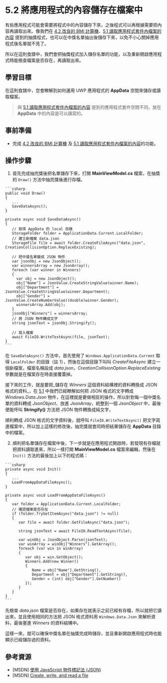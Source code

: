 # 5.2 將應用程式的內容儲存在檔案中

有些應用程式可能會需要將程式中的內容儲存下來，之後程式可以再根據需要把內容再讀取出來。像我們在 [4.2 改良的 BMI 計算機](../ch4/02_lucky_draw_app.md)、[5.1 讀取應用程式套件內檔案的內容](01_load_file_from_app_package.md) 提到的抽獎程式，也可以在中獎名單抽出後儲存下來，以免不小心關掉應用程式後名單就不見了。

所以在這則食譜中，我們會把抽獎程式加入儲存名單的功能，以及重新開啟應用程式時能檢查檔案是否存在，再讀取出來。

## 學習目標

在這則食譜中，您會瞭解到如何運用 UWP 應用程式的 **AppData** 空間來儲存或讀取檔案。

  > 與 [5.1 讀取應用程式套件內檔案的內容](01_load_file_from_app_package.md) 提到的應用程式套件空間不同，放在 **AppData** 中的內容是可以讀寫的。

## 事前準備

  * 完成 [4.2 改良的 BMI 計算機](../ch4/01_bmi_calculator_using_data_binding.md) 及 [5.1 讀取應用程式套件內檔案的內容](01_load_file_from_app_package.md)的功能。

## 操作步驟

  1. 首先完成抽完獎後把名單儲存下來，打開 **MainViewModel.cs** 檔案，在抽獎的 ```Draw()``` 方法中抽完獎後進行存檔。

	```csharp
	public void Draw()
    {
	   ...
	   SaveDataAsync();
	}

    private async void SaveDataAsync()
    {
       // 取得 AppData 的 local 目錄
       StorageFolder folder = ApplicationData.Current.LocalFolder;
       // 建立新檔案 data.json
       StorageFile file = await folder.CreateFileAsync("data.json", CreationCollisionOption.ReplaceExisting);

       // 把中獎名單變成 JSON 物件
       var jsonObj = new JsonObject();
       var winnersArray = new JsonArray();
       foreach (var winner in Winners)
       {
         var obj = new JsonObject();
         obj["Name"] = JsonValue.CreateStringValue(winner.Name);
         obj["Department"] = JsonValue.CreateStringValue(winner.Department);
         obj["Gender"] = JsonValue.CreateNumberValue((double)winner.Gender);
         winnersArray.Add(obj);
       }
       jsonObj["Winners"] = winnersArray;
       // 將 JSON 物件轉成文字
       string jsonText = jsonObj.Stringify();

       // 寫入檔案
       await FileIO.WriteTextAsync(file, jsonText);      
    }
	```

  在 ```SaveDataAsync()``` 方法中，首先使用了 ```Windows.ApplicationData.Current``` 取得 ```LocalFolder``` 的目錄（註 1），然後在這個目錄下叫叫 _CreateFileAsync_ 建立一個新檔案，檔案名稱設成 _data.json_，_CreationCollisionOption.ReplaceExisting_ 參數就是在檔案存在時直接覆蓋掉。

  接下來的工作，就是要把_儲存在 _Winners_ 這個資料結構裡的資料轉換成 JSON 格式的資料_，在 [5.1](01_load_file_from_app_package.md) 中我們已經瞭解如何把 JSON 格式的文字轉成 _Windows.Data.Json_ 物件，在這裡就是要做相反的操作，所以針對每一個中獎名單的資料轉成 _JsonObject_、放進 _JsonArray_，統整到一個 _JsonObject_ 中，最後便能呼叫 **Stringify()** 方法把 JSON 物件轉換成純文字，

  順利轉成 JSON 格式的文字資料後，就呼叫 ```FileIO.WriteTextAsync()``` 把文字寫進檔案中，所以加上這樣的修改後，抽完獎就會同時把結果儲存在 **AppData** 目錄中的檔案。

  2. 順利把名單儲存在檔案中後，下一步就是在應用程式開啟時，若發現有存檔就把資料讀取進來，所以一樣打開 **MainViewModel.cs** 檔案來編輯，然後在 ```Init()``` 方法的最後加上以下的程式碼：

	```csharp
	private async void Init()
    {
	   ...
	   LoadFromAppDataFileAsync();
	}

	private async void LoadFromAppDataFileAsync()
    {
       var folder = ApplicationData.Current.LocalFolder;
       // 確認檔案是否存在
       if (folder.TryGetItemAsync("data.json") != null)
       {
          var file = await folder.GetFileAsync("data.json");

          string jsonText = await FileIO.ReadTextAsync(file);

          var winObj = JsonObject.Parse(jsonText);
          var winArray = winObj["Winners"].GetArray();
          foreach (var win in winArray)
          {
             var obj = win.GetObject();
             Winners.Add(new Winner()
             {
                Name = obj["Name"].GetString(),
                Department = obj["Department"].GetString(),
                Gender = (int) obj["Gender"].GetNumber()
             });
          }
       }
    }
	```
  
  先檢查 _data.json_ 檔案是否存在，如果存在就表示之前已經有存檔，所以就把它讀出來，並且使用相同的方法把 JSON 格式資料用 ```Windows.Data.Json``` 來解析資料，最後塞進 _Winners_ 的資料結構中。

  這樣一來，就可以確保中獎名單在抽獎完成時儲存，並且重新開啟應用程式時也能顯示已經儲存過的資料。


## 參考資源

  * [MSDN] [使用 JavaScript 物件標記法 (JSON)](https://msdn.microsoft.com/zh-tw/library/windows/apps/xaml/hh770289.aspx)
  * [MSDN] [Create, write, and read a file](https://msdn.microsoft.com/zh-tw/library/windows/apps/xaml/mt185401.aspx)